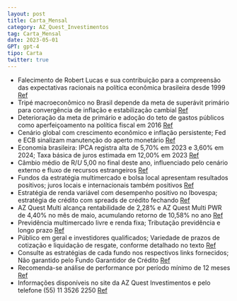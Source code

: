 ```yaml
---
layout: post
title: Carta_Mensal
category: AZ_Quest_Investimentos
tag: Carta_Mensal
date: 2023-05-01
GPT: gpt-4
tipo: Carta
twitter: true
---
```


- Falecimento de Robert Lucas e sua contribuição para a compreensão das expectativas racionais na política econômica brasileira desde 1999
<a href="#" onclick="search_on_pdf('Robert (Bob) Lucas faleceu no dia 15 de maio de 2023. Conforme tributo publicado no blog de John Co')">Ref</a>
- Tripé macroeconômico no Brasil depende da meta de superávit primário para convergência de inflação e estabilização cambial
<a href="#" onclick="search_on_pdf('centro e à direita, à frente da presidência da República. Nesse tripé, o essencial é o cumprimento ')">Ref</a>
- Deterioração da meta de primário e adoção do teto de gastos públicos como aperfeiçoamento na política fiscal em 2016
<a href="#" onclick="search_on_pdf('aperfeiçoamentos na política fiscal. Assim, visando à recuperação da convergência de expectativas, ')">Ref</a>
- Cenário global com crescimento econômico e inflação persistente; Fed e ECB sinalizam manutenção do aperto monetário
<a href="#" onclick="search_on_pdf('inflacionário, há sinalização de manutenção do aperto monetário, tanto por parte do Banco Central A')">Ref</a>
- Economia brasileira: IPCA registra alta de 5,70% em 2023 e 3,60% em 2024; Taxa básica de juros estimada em 12,00% em 2023
<a href="#" onclick="search_on_pdf('a meta ao longo do horizonte relevante, que inclui a meta de 3,25% para 2023 e, em menor grau, 3% p')">Ref</a>
- Câmbio médio de R$/U$ 5,00 no final deste ano, influenciado pelo cenário externo e fluxo de recursos estrangeiros
<a href="#" onclick="search_on_pdf('esperamos uma taxa de crescimento do PIB de 1,20%, mas com viés altista advindo da forte atividade ')">Ref</a>
- Fundos da estratégia multimercado e bolsa local apresentam resultados positivos; juros locais e internacionais também positivos
<a href="#" onclick="search_on_pdf('econômica reconquiste a credibilidade da política fiscal. No mês de maio, os fundos da estratégia m')">Ref</a>
- Estratégia de renda variável com desempenho positivo no Ibovespa; estratégia de crédito com spreads de crédito fechando
<a href="#" onclick="search_on_pdf('rendimento de 1,40% no mês de maio, resultado acima da rentabilidade-alvo de longo prazo pensada pa')">Ref</a>
- AZ Quest Multi alcança rentabilidade de 2,28% e AZ Quest Multi PWR de 4,40% no mês de maio, acumulando retorno de 10,58% no ano
<a href="#" onclick="search_on_pdf('O AZ Quest Multi encerrou o mês de maio com 2,28%, o AZ Quest Multi Max com resultado de 3,48% e o ')">Ref</a>
- Previdência multimercado livre e renda fixa; Tributação previdência e longo prazo
<a href="#" onclick="search_on_pdf('II IE FIC FIM (40.792.737/0001-09): previdência multimercado livre, tributação previdência, destinad')">Ref</a>
- Público em geral e investidores qualificados; Variedade de prazos de cotização e liquidação de resgate, conforme detalhado no texto
<a href="#" onclick="search_on_pdf('livre grau de investimento, tributação longo prazo, destinado ao público em geral, prazo de cotizaçã')">Ref</a>
- Consulte as estratégias de cada fundo nos respectivos links fornecidos; Não garantido pelo Fundo Garantidor de Crédito
<a href="#" onclick="search_on_pdf('consulte http://azquest.com.br/az-quest-altro-fic-fim-cp/; AZ QUEST DEBÊNTURES INCENTIVADAS FIM (25.')">Ref</a>
- Recomenda-se análise de performance por período mínimo de 12 meses
<a href="#" onclick="search_on_pdf('análise de período de, no mínimo, 12 (doze) meses. Este material não deverá ser reproduzido, distrib')">Ref</a>
- Informações disponíveis no site da AZ Quest Investimentos e pelo telefone (55) 11 3526 2250
<a href="#" onclick="search_on_pdf('da AZ Quest Investimentos. Para mais informações, ligue para (55) 11 3526 2250 ou acesse www.azquest')">Ref</a>
